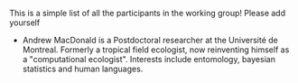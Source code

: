 This is a simple list of all the participants in the working group! Please add yourself

* Andrew MacDonald is a Postdoctoral researcher at the Université de Montreal. Formerly a tropical field ecologist, now reinventing himself as a "computational ecologist". Interests include entomology, bayesian statistics and human languages.
